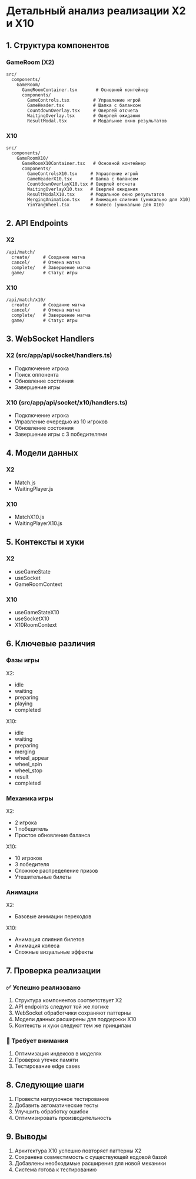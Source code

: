 # Детальный анализ реализации X2 и X10

## 1. Структура компонентов

### GameRoom (X2)
```
src/
  components/
    GameRoom/
      GameRoomContainer.tsx       # Основной контейнер
      components/
        GameControls.tsx         # Управление игрой
        GameHeader.tsx           # Шапка с балансом
        CountdownOverlay.tsx     # Оверлей отсчета
        WaitingOverlay.tsx       # Оверлей ожидания
        ResultModal.tsx          # Модальное окно результатов
```

### X10
```
src/
  components/
    GameRoomX10/
      GameRoomX10Container.tsx   # Основной контейнер
      components/
        GameControlsX10.tsx     # Управление игрой
        GameHeaderX10.tsx       # Шапка с балансом
        CountdownOverlayX10.tsx # Оверлей отсчета
        WaitingOverlayX10.tsx   # Оверлей ожидания
        ResultModalX10.tsx      # Модальное окно результатов
        MergingAnimation.tsx    # Анимация слияния (уникально для X10)
        YinYangWheel.tsx        # Колесо (уникально для X10)
```

## 2. API Endpoints

### X2
```
/api/match/
  create/     # Создание матча
  cancel/     # Отмена матча
  complete/   # Завершение матча
  game/       # Статус игры
```

### X10
```
/api/match/x10/
  create/     # Создание матча
  cancel/     # Отмена матча
  complete/   # Завершение матча
  game/       # Статус игры
```

## 3. WebSocket Handlers

### X2 (src/app/api/socket/handlers.ts)
- Подключение игрока
- Поиск оппонента
- Обновление состояния
- Завершение игры

### X10 (src/app/api/socket/x10/handlers.ts)
- Подключение игрока
- Управление очередью из 10 игроков
- Обновление состояния
- Завершение игры с 3 победителями

## 4. Модели данных

### X2
- Match.js
- WaitingPlayer.js

### X10
- MatchX10.js
- WaitingPlayerX10.js

## 5. Контексты и хуки

### X2
- useGameState
- useSocket
- GameRoomContext

### X10
- useGameStateX10
- useSocketX10
- X10RoomContext

## 6. Ключевые различия

### Фазы игры
X2:
- idle
- waiting
- preparing
- playing
- completed

X10:
- idle
- waiting
- preparing
- merging
- wheel_appear
- wheel_spin
- wheel_stop
- result
- completed

### Механика игры
X2:
- 2 игрока
- 1 победитель
- Простое обновление баланса

X10:
- 10 игроков
- 3 победителя
- Сложное распределение призов
- Утешительные билеты

### Анимации
X2:
- Базовые анимации переходов

X10:
- Анимация слияния билетов
- Анимация колеса
- Сложные визуальные эффекты

## 7. Проверка реализации

### ✅ Успешно реализовано
1. Структура компонентов соответствует X2
2. API endpoints следуют той же логике
3. WebSocket обработчики сохраняют паттерны
4. Модели данных расширены для поддержки X10
5. Контексты и хуки следуют тем же принципам

### 🔄 Требует внимания
1. Оптимизация индексов в моделях
2. Проверка утечек памяти
3. Тестирование edge cases

## 8. Следующие шаги

1. Провести нагрузочное тестирование
2. Добавить автоматические тесты
3. Улучшить обработку ошибок
4. Оптимизировать производительность

## 9. Выводы

1. Архитектура X10 успешно повторяет паттерны X2
2. Сохранена совместимость с существующей кодовой базой
3. Добавлены необходимые расширения для новой механики
4. Система готова к тестированию 